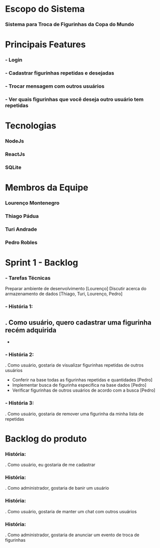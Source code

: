 # Escopo do Sistema
### Sistema para Troca de Figurinhas da Copa do Mundo

# Principais Features
 ### - Login
 ### - Cadastrar figurinhas repetidas e desejadas
 ### - Trocar mensagem com outros usuários
 ### - Ver quais figurinhas que você deseja outro usuário tem repetidas
 
# Tecnologias
### NodeJs
### ReactJs
### SQLite

# Membros da Equipe
### Lourenço Montenegro
### Thiago Pádua
### Turi Andrade
### Pedro Robles

# Sprint 1 - Backlog
### - Tarefas Técnicas
Preparar ambiente de desenvolvimento [Lourenço]
Discutir acerca do armazenamento de dados [Thiago, Turi, Lourenço, Pedro]

### - História 1:
. Como usuário, quero cadastrar uma figurinha recém adquirida 
  - 
  -

### - História 2:
. Como usuário, gostaria de visualizar figurinhas repetidas de outros usuários
  - Conferir na base todas as figurinhas repetidas e quantidades [Pedro]
  - Implementar busca de figurinha especifica na base dados [Pedro]
  - Verificar figurinhas de outros usuários de acordo com a busca [Pedro]

### - História 3:
. Como usuário, gostaria de remover uma figurinha da minha lista de repetidas

# Backlog do produto
### História:
. Como usuário, eu gostaria de me cadastrar

### História:
. Como administrador, gostaria de banir um usuário

### História:
. Como usuário, gostaria de manter um chat com outros usuários

### História:
. Como administrador, gostaria de anunciar um evento de troca de figurinhas
